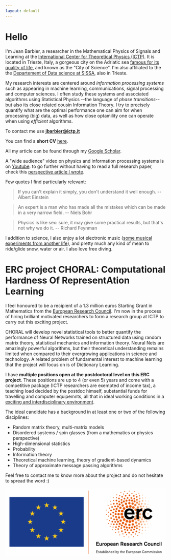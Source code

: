```yaml
---
layout: default
---
```



# Hello

I'm Jean Barbier, a researcher in the Mathematical Physics of Signals and Learning at the [International Center for Theoretical Physics (ICTP)](https://www.ictp.it/). It is located in Trieste, Italy, a gorgeous city on the Adriatic sea [famous for its quality of life](https://www.italofile.com/best-places-to-live-in-italy-2021/), and known as the "City of Science". I'm also affiliated to the the [Departement of Data science at SISSA](https://datascience.sissa.it/), also in Trieste. 

My research interests are centered around _information processing systems_ such as appearing in machine learning, communications, signal processing and computer sciences. I often study these systems and associated algorithms using Statistical Physics --the language of _phase transitions_-- but also its close related cousin Information Theory. I try to precisely quantify what are the optimal performance one can aim for when processing (big) data, as well as how close optamility one can operate when using _efficient_ algorithms. 

To contact me use **jbarbier@ictp.it**

You can find a **short CV** [here](./docs/cv.pdf).

All my article can be found through my [Google Scholar](https://scholar.google.com/citations?user=yeE5qqIAAAAJ&hl=en).

A "wide audience" video on physics and information processing systems is on [Youtube](https://www.youtube.com/watch?v=q1VO5dmymFM&t=5s&ab_channel=ICTPMathematics). to go further without having to read a full research paper, check this [perspective article I wrote](https://arxiv.org/pdf/2010.14863.pdf). 

Few quotes I find particularly relevant:

> If you can't explain it simply, you don't understand it well enough. -- Albert Einstein
 
> An expert is a man who has made all the mistakes which can be made in a very narrow field. -- Niels Bohr

> Physics is like sex: sure, it may give some practical results, but that's not why we do it. -- Richard Feynman

I addition to science, I also enjoy a lot electronic music ([some musical experiments from another life](https://soundcloud.com/junkosaur)), and pretty much any kind of mean to ride/glide snow, water or air. I also love free diving.

# ERC project CHORAL: Computational Hardness Of RepresentAtion Learning

I feel honoured to be a recipient of a 1.3 million euros Starting Grant in Mathematics from the [European Research Council](https://erc.europa.eu/news/erc-2021-starting-grants-results?fbclid=IwAR0-AB0MH9WFvlv3Ynp9Z6EMXy_0igRVLsIAiUlB7h79ftnLslV5Pxv_Qp8). I'm now in the process of hiring brilliant motivated researchers to form a research group at ICTP to carry out this exciting project. 

CHORAL will develop novel statistical tools to better quantify the performance of Neural Networks trained on structured data using random matrix theory, statistical mechanics and information theory. Neural Nets are amazingly powerful algorithms, but their theoretical understanding remains limited when compared to their evergrowing applications in science and technology. A related problem of fundamental interest to machine learning that the project will focus on is of Dictionary Learning. 

I have **multiple positions open at the postdoctoral level on this ERC project**. These positions are up to 4 (or even 5) years and come with a competitive package (ICTP researchers are exempted of income tax), a teaching load decided by the postdoc himself, substantial funds for travelling and computer equipemnts, all that in ideal working conditions in a [exciting and interdisciplinary environment](https://www.ictp.it/research/qls.aspx). 

The ideal candidate has a background in at least one or two of the following disciplines:

* Random matrix theory, multi-matrix models
* Disordered systems / spin glasses (from a mathematics or physics perspective)
* High-dimensional statistics 
* Probability
* Information theory
* Theoretical machine learning, theory of gradient-based dynamics
* Theory of approximate message passing algorithms


Feel free to contact me to know more about the project and do not hesitate to spread the word :)

![ERC](./docs/ERC.png)
